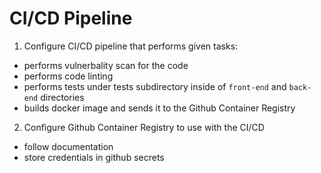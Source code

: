 # CI/CD Pipeline
1. Configure CI/CD pipeline that performs given tasks:
- performs vulnerbality scan for the code
- performs code linting
- performs tests under tests subdirectory inside of `front-end` and `back-end` directories
- builds docker image and sends it to the Github Container Registry
2. Configure Github Container Registry to use with the CI/CD
- follow documentation
- store credentials in github secrets

